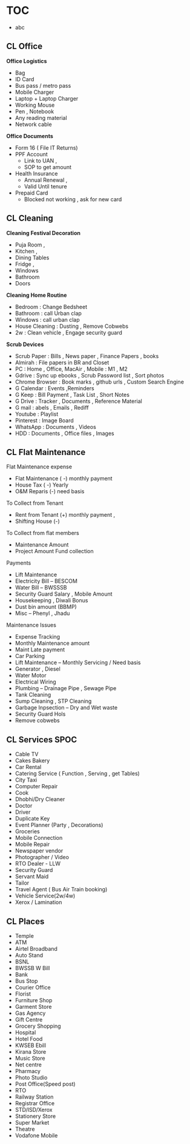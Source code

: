 # TOC
- abc

## CL Office
**Office Logistics**
* Bag
* ID Card
* Bus pass / metro pass
* Mobile Charger
* Laptop + Laptop Charger
* Working Mouse
* Pen , Notebook
* Any reading material
* Network cable

**Office Documents**
* Form 16 ( File IT Returns)
* PPF Account
  * Link to UAN , 
  * SOP to get amount
* Health Insurance
  * Annual Renewal , 
  * Valid Until tenure
* Prepaid Card 
  * Blocked not working , ask for new card


## CL Cleaning
**Cleaning Festival Decoration**
* Puja Room ,
* Kitchen ,
* Dining Tables
* Fridge ,
* Windows
* Bathroom
* Doors
  
**Cleaning Home Routine**
* Bedroom : Change Bedsheet
* Bathroom : call Urban clap
* Windows : call urban clap
* House Cleaning : Dusting , Remove Cobwebs
* 2w : Clean vehicle , Engage security guard

**Scrub Devices**
* Scrub Paper : Bills , News paper , Finance Papers , books
* Almirah : File papers in BR and Closet
* PC : Home , Office, MacAir , Mobile : M1 , M2
* Gdrive : Sync up ebooks , Scrub Password list , Sort photos
* Chrome Browser : Book marks , github urls , Custom Search Engine
* G Calendar : Events ,Reminders
* G Keep : Bill Payment , Task List , Short Notes
* G Drive : Tracker , Documents , Reference Material
* G mail : abels , Emails , Rediff
* Youtube : Playlist
* Pinterest : Image Board
* WhatsApp : Documents , Videos
* HDD : Documents , Office files , Images


## CL Flat Maintenance
Flat Maintenance expense
* Flat Maintenance ( -) monthly payment
* House Tax ( -) Yearly
* O&M Reparis (-) need basis

To Collect from Tenant
* Rent from Tenant (+) monthly payment ,
* Shifting House (-)

To Collect from flat members
* Maintenance Amount
* Project Amount Fund collection

Payments
* Lift Maintenance
* Electricity Bill – BESCOM
* Water Bill – BWSSSB
* Security Guard Salary , Mobile Amount
* Housekeeping , Diwali Bonus
* Dust bin amount (BBMP)
* Misc – Phenyl , Jhadu

Maintenance Issues
* Expense Tracking
* Monthly Maintenance amount
* Maint Late payment
* Car Parking
* Lift Maintenance – Monthly Servicing / Need basis
* Generator , Diesel
* Water Motor
* Electrical Wiring
* Plumbing – Drainage Pipe , Sewage Pipe
* Tank Cleaning
* Sump Cleaning , STP Cleaning
* Garbage Inpsection – Dry and Wet waste
* Security Guard Hols
* Remove cobwebs



## CL Services SPOC
* Cable TV
* Cakes Bakery
* Car Rental
* Catering Service ( Function , Serving , get Tables)
* City Taxi
* Computer Repair
* Cook
* Dhobhi/Dry Cleaner
* Doctor
* Driver
* Duplicate Key
* Event Planner (Party , Decorations)
* Groceries
* Mobile Connection
* Mobile Repair
* Newspaper vendor
* Photographer / Video
* RTO Dealer - LLW
* Security Guard
* Servant Maid
* Tailor
* Travel Agent ( Bus Air Train booking)
* Vehicle Service(2w/4w)
* Xerox / Lamination

## CL Places
* Temple
* ATM
* Airtel Broadband
* Auto Stand
* BSNL
* BWSSB W Bill
* Bank
* Bus Stop
* Courier Office
* Florist
* Furniture Shop
* Garment Store
* Gas Agency
* Gift Centre
* Grocery Shopping
* Hospital
* Hotel Food
* KWSEB Ebill
* Kirana Store
* Music Store
* Net centre
* Pharmacy
* Photo Studio
* Post Office(Speed post)
* RTO
* Railway Station
* Registrar Office
* STD/ISD/Xerox
* Stationery Store
* Super Market
* Theatre
* Vodafone Mobile
